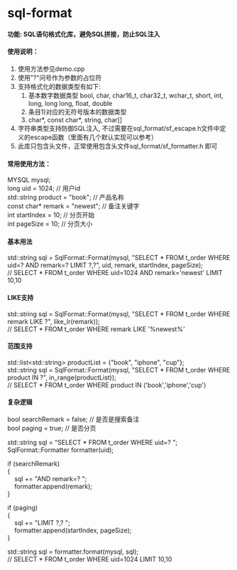 sql-format
===========

#### 功能: SQL语句格式化库，避免SQL拼接，防止SQL注入

#### 使用说明：
1. 使用方法参见demo.cpp
2. 使用"?"问号作为参数的占位符
3. 支持格式化的数据类型有如下:
   1) 基本数字数据类型 bool, char, char16_t, char32_t, wchar_t, short, int, long, long long, float, double
   2) 条目1)对应的无符号版本的数据类型
   3) char*, const char*, string, char[]
4. 字符串类型支持防御SQL注入, 不过需要在sql_format/sf_escape.h文件中定义的escape函数（里面有几个默认实现可以参考）
5. 此库只包含头文件，正常使用包含头文件sql_format/sf_formatter.h 即可


#### 常用使用方法：
MYSQL mysql;</br>
long uid = 1024; // 用户id </br>
std::string product = "book"; // 产品名称</br>
const char* remark = "newest"; // 备注关键字</br>
int startIndex = 10; // 分页开始</br>
int pageSize = 10; // 分页大小</br>


#### 基本用法
std::string sql = SqlFormat::Format(mysql, "SELECT * FROM t_order WHERE uid=? AND remark=? LIMIT ?,?", uid, remark, startIndex, pageSize);</br>
// SELECT * FROM t_order WHERE uid=1024 AND remark='newest' LIMIT 10,10


#### LIKE支持 
std::string sql = SqlFormat::Format(mysql, "SELECT * FROM t_order WHERE remark LIKE ?", like_lr(remark));</br>
// SELECT * FROM t_order WHERE remark LIKE '%newest%' 


#### 范围支持 
std::list&lt;std::string&gt; productList = {"book", "iphone", "cup"};</br>
std::string sql = SqlFormat::Format(mysql, "SELECT * FROM t_order WHERE product IN ?", in_range(productList));</br>
// SELECT * FROM t_order WHERE product IN ('book','iphone','cup') 


#### 复杂逻辑 
bool searchRemark = false; // 是否是搜索备注</br>
bool paging = true; // 是否分页</br>

std::string sql = "SELECT * FROM t_order WHERE uid=? ";</br>
SqlFormat::Formatter formatter(uid);</br>

if (searchRemark)</br>
{</br>
    &nbsp;&nbsp;&nbsp;&nbsp;sql += "AND remark=? ";</br>
    &nbsp;&nbsp;&nbsp;&nbsp;formatter.append(remark);</br>
}</br>

if (paging)</br>
{</br>
    &nbsp;&nbsp;&nbsp;&nbsp;sql += "LIMIT ?,? ";</br>
    &nbsp;&nbsp;&nbsp;&nbsp;formatter.append(startIndex, pageSize);</br>
}</br>

std::string sql = formatter.format(mysql, sql);</br>
// SELECT * FROM t_order WHERE uid=1024 LIMIT 10,10</br>
